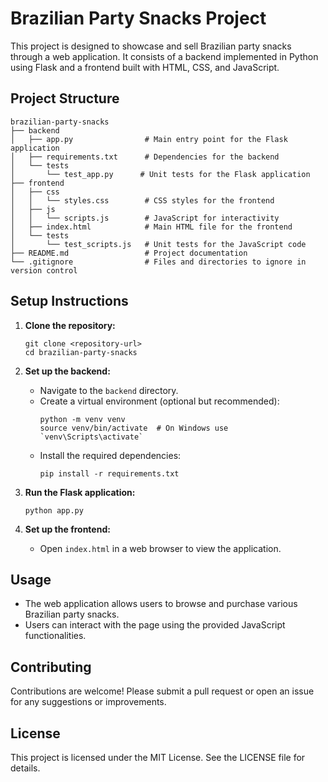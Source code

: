 # Brazilian Party Snacks Project

This project is designed to showcase and sell Brazilian party snacks through a web application. It consists of a backend implemented in Python using Flask and a frontend built with HTML, CSS, and JavaScript.

## Project Structure

```
brazilian-party-snacks
├── backend
│   ├── app.py                # Main entry point for the Flask application
│   ├── requirements.txt      # Dependencies for the backend
│   └── tests
│       └── test_app.py      # Unit tests for the Flask application
├── frontend
│   ├── css
│   │   └── styles.css        # CSS styles for the frontend
│   ├── js
│   │   └── scripts.js        # JavaScript for interactivity
│   ├── index.html            # Main HTML file for the frontend
│   └── tests
│       └── test_scripts.js   # Unit tests for the JavaScript code
├── README.md                 # Project documentation
└── .gitignore                # Files and directories to ignore in version control
```

## Setup Instructions

1. **Clone the repository:**
   ```
   git clone <repository-url>
   cd brazilian-party-snacks
   ```

2. **Set up the backend:**
   - Navigate to the `backend` directory.
   - Create a virtual environment (optional but recommended):
     ```
     python -m venv venv
     source venv/bin/activate  # On Windows use `venv\Scripts\activate`
     ```
   - Install the required dependencies:
     ```
     pip install -r requirements.txt
     ```

3. **Run the Flask application:**
   ```
   python app.py
   ```

4. **Set up the frontend:**
   - Open `index.html` in a web browser to view the application.

## Usage

- The web application allows users to browse and purchase various Brazilian party snacks.
- Users can interact with the page using the provided JavaScript functionalities.

## Contributing

Contributions are welcome! Please submit a pull request or open an issue for any suggestions or improvements.

## License

This project is licensed under the MIT License. See the LICENSE file for details.